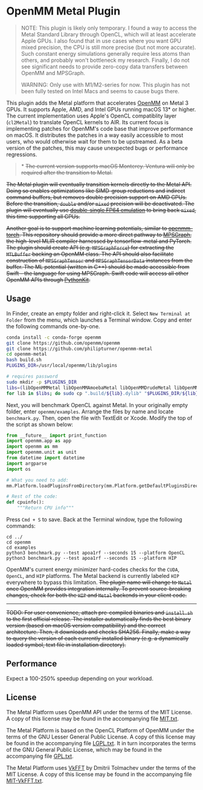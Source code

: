 # OpenMM Metal Plugin

> NOTE: This plugin is likely only temporary. I found a way to access the Metal Standard Library through OpenCL, which will at least accelerate Apple GPUs. I also found that in use cases where you want GPU mixed precision, the CPU is still more precise (but not more accurate). Such constant energy simulations generally require less atoms than others, and probably won't bottleneck my research. Finally, I do not see significant needs to provide zero-copy data transfers between OpenMM and MPSGraph.
>
> WARNING: Only use with M1/M2-series for now. This plugin has not been fully tested on Intel Macs and seems to cause bugs there. <!--Precompiled binaries will be released once these issues are resolved.-->

This plugin adds the Metal platform that accelerates [OpenMM](https://openmm.org) on Metal 3 GPUs. It supports Apple, AMD, and Intel GPUs running macOS 13\* or higher. The current implementation uses Apple's OpenCL compatiblity layer (`cl2Metal`) to translate OpenCL kernels to AIR. Its current focus is implementing patches for OpenMM's code base that improve performance on macOS. It distributes the patches in a way easily accessible to most users, who would otherwise wait for them to be upstreamed. As a beta version of the patches, this may cause unexpected bugs or performance regressions.

> \* <s>The current version supports macOS Monterey. Ventura will only be required after the transition to Metal.

The Metal plugin will eventually transition kernels directly to the Metal API. Doing so enables optimizations like SIMD-group reductions and indirect command buffers, but removes double precision support on AMD GPUs. Before the transition, `double` and/or `mixed` precision will be deactivated. The plugin will eventually use [double-single FP64 emulation](https://andrewthall.org/papers/df64_qf128.pdf) to bring back `mixed`, this time supporting all GPUs. <!--This is orthogonal to Kahan summation being considered for the main OpenMM code base, which enhances `single` precision.-->

Another goal is to support machine learning potentials, similar to [openmm-torch](https://github.com/openmm/openmm-torch). This repository should provide a more direct pathway to [MPSGraph](https://developer.apple.com/documentation/metalperformanceshadersgraph), the high-level MLIR compiler harnessed by tensorflow-metal and PyTorch. The plugin should create API (e.g. `MPSGraphForce`) for extracting the `MTLBuffer` backing an OpenMM class. The API should also facilitate construction of `MPSGraphTensor` and `MPSGraphTensorData` instances from the buffer. The ML potential (written in C++) should be made accessible from Swift - the language for using MPSGraph. Swift code will access all other OpenMM APIs through [PythonKit](https://github.com/pvieito/PythonKit).
</s>

## Usage

In Finder, create an empty folder and right-click it. Select `New Terminal at Folder` from the menu, which launches a Terminal window. Copy and enter the following commands one-by-one.

```bash
conda install -c conda-forge openmm
git clone https://github.com/openmm/openmm
git clone https://github.com/philipturner/openmm-metal
cd openmm-metal
bash build.sh
PLUGINS_DIR=/usr/local/openmm/lib/plugins

# requires password
sudo mkdir -p $PLUGINS_DIR
libs=(libOpenMMMetal libOpenMMAmoebaMetal libOpenMMDrudeMetal libOpenMMRPMDMetal)
for lib in $libs; do sudo cp ".build/${lib}.dylib" "$PLUGINS_DIR/${lib}.dylib"; done
```

Next, you will benchmark OpenCL against Metal. In your originally empty folder, enter `openmm/examples`. Arrange the files by name and locate `benchmark.py`. Then, open the file with TextEdit or Xcode. Modify the top of the script as shown below:

```python
from __future__ import print_function
import openmm.app as app
import openmm as mm
import openmm.unit as unit
from datetime import datetime
import argparse
import os

# What you need to add:
mm.Platform.loadPluginsFromDirectory(mm.Platform.getDefaultPluginsDirectory())

# Rest of the code:
def cpuinfo():
    """Return CPU info"""
```

Press `Cmd + S` to save. Back at the Terminal window, type the following commands:

```
cd ../
cd openmm
cd examples
python3 benchmark.py --test apoa1rf --seconds 15 --platform OpenCL
python3 benchmark.py --test apoa1rf --seconds 15 --platform HIP
```

OpenMM's current energy minimizer hard-codes checks for the `CUDA`, `OpenCL`, and `HIP` platforms. The Metal backend is currently labeled `HIP` everywhere to bypass this limitation. <s>The plugin name will change to `Metal` once OpenMM provides integration internally. To prevent source-breaking changes, check for both the `HIP` and `Metal` backends in your client code.

---

TODO: For user convenience, attach pre-compiled binaries and `install.sh` to the first official release. The installer automatically finds the best binary version (based on macOS version compatibility) and the correct architecture. Then, it downloads and checks SHA256. Finally, make a way to query the version of each currently installed binary (e.g. a dynamically loaded symbol, text file in installation directory).
</s>

## Performance

Expect a 100-250% speedup depending on your workload.

## License

The Metal Platform uses OpenMM API under the terms of the MIT License.  A copy of this license may
be found in the accompanying file [MIT.txt](licenses/MIT.txt).

The Metal Platform is based on the OpenCL Platform of OpenMM under the terms of the GNU Lesser General
Public License.  A copy of this license may be found in the accompanying file
[LGPL.txt](licenses/LGPL.txt).  It in turn incorporates the terms of the GNU General Public
License, which may be found in the accompanying file [GPL.txt](licenses/GPL.txt).

The Metal Platform uses [VkFFT](https://github.com/DTolm/VkFFT) by Dmitrii Tolmachev under the terms
of the MIT License.  A copy of this license may be found in the accompanying file
[MIT-VkFFT.txt](licenses/MIT-VkFFT.txt).
